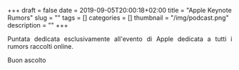 +++
draft = false
date = 2019-09-05T20:00:18+02:00
title = "Apple Keynote Rumors"
slug = ""
tags = []
categories = []
thumbnail = "/img/podcast.png"
description = ""
+++
<DIV align="justify">

Puntata dedicata esclusivamente all'evento di Apple dedicata a tutti i rumors raccolti online.

Buon ascolto
